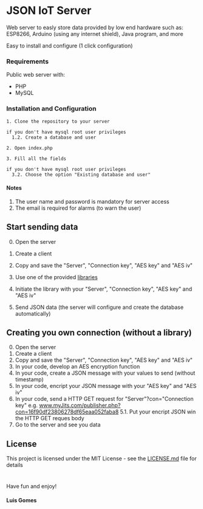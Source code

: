 # JSON IoT Server
Web server to easly store data provided by low end hardware such as: ESP8266, Arduino (using any internet shield), Java program, and more

Easy to install and configure (1 click configuration)

### Requirements

Public web server with:
 - PHP
 - MySQL

### Installation and Configuration

```
1. Clone the repository to your server
```
```
if you don't have mysql root user privileges
  1.2. Create a database and user
```
```
2. Open index.php
```
```
3. Fill all the fields
```
```
if you don't have mysql root user privileges
  3.2. Choose the option "Existing database and user"
```

#### Notes
1. The user name and password is mandatory for server access
2. The email is required for alarms (to warn the user)

## Start sending data

0. Open the server

1. Create a client

2. Copy and save the "Server", "Connection key", "AES key" and "AES iv"

3. Use one of the provided [libraries](libraries)

4. Initiate the library with your "Server", "Connection key", "AES key" and "AES iv"

5. Send JSON data (the server will configure and create the database automatically)


## Creating you own connection (without a library)

0. Open the server
1. Create a client
2. Copy and save the "Server", "Connection key", "AES key" and "AES iv"
3. In your code, develop an AES encryption function
4. In your code, create a JSON message with your values to send (without timestamp)
5. In your code, encript your JSON message with your "AES key" and "AES iv"
5. In your code, send a HTTP GET request for "Server"?con="Connection key"
   e.g. www.myJits.com/publisher.php?con=16f90df23806278df65eaa052faba8
5.1. Put your encript JSON win the HTTP GET reques body
6. Go to the server and see you data

## License

This project is licensed under the MIT License - see the [LICENSE.md](LICENSE.md) file for details

#
Have fun and enjoy!

#### Luis Gomes
